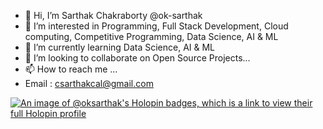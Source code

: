- 👋 Hi, I’m Sarthak Chakraborty @ok-sarthak
- 👀 I’m interested in Programming, Full Stack Development, Cloud computing, Competitive Programming, Data Science, AI & ML
- 🌱 I’m currently learning Data Science, AI & ML
- 💞️ I’m looking to collaborate on Open Source Projects...
- 📫 How to reach me ...
- Email : csarthakcal@gmail.com

<!---
ok-sarthak/ok-sarthak is a ✨ special ✨ repository because its `README.md` (this file) appears on your GitHub profile.
You can click the Preview link to take a look at your changes.
--->

[![An image of @oksarthak's Holopin badges, which is a link to view their full Holopin profile](https://holopin.me/oksarthak)](https://holopin.io/@oksarthak)
